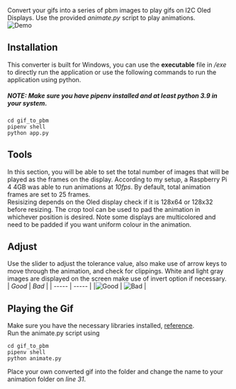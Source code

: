 Convert your gifs into a series of pbm images to play gifs on I2C Oled Displays. Use the provided _animate.py_ script to play animations.<br /> ![Demo](https://i.imgur.com/DjaMIxR.gif)

## Installation
This converter is built for Windows, you can use the **executable** file in _/exe_ to directly run the application or use the following commands to run the application using python. 

##### NOTE: Make sure you have _pipenv_ installed and at least python 3.9 in your system.
```
cd gif_to_pbm
pipenv shell
python app.py
```
## Tools
In this section, you will be able to set the total number of images that will be played as the frames on the display. According to my setup, a Raspberry Pi 4 4GB was able to run animations at _10fps_. By default, total animation frames are set to 25 frames. <br />
Resisizing depends on the Oled display check if it is 128x64 or 128x32 before resizing. The crop tool can be used to pad the animation in whichever position is desired. Note some displays are multicolored and need to be padded if you want uniform colour in the animation.

## Adjust
Use the slider to adjust the tolerance value, also make use of arrow keys to move through the animation, and check for clippings. White and light gray images are displayed on the screen make use of invert option if necessary.<br />
| *Good*  | *Bad* |
| ----- | ----- | 
|![Good](https://i.imgur.com/e01UFFd.jpeg) | ![Bad](https://i.imgur.com/nkZUSUF.jpeg) | <br />

## Playing the Gif
Make sure you have the necessary libraries installed, [reference](https://www.youtube.com/watch?v=lRTQ0NsXMuw, "Youtube").<br />
Run the animate.py script using 
```
cd gif_to_pbm
pipenv shell
python animate.py
```
Place your own converted gif into the folder and change the name to your animation folder on _line 31_.
